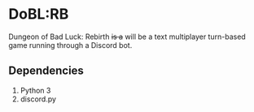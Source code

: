 # DoBL:RB
Dungeon of Bad Luck: Rebirth ~~is a~~ will be a text multiplayer turn-based game running through a Discord bot.

## Dependencies
1. Python 3
2. discord.py
